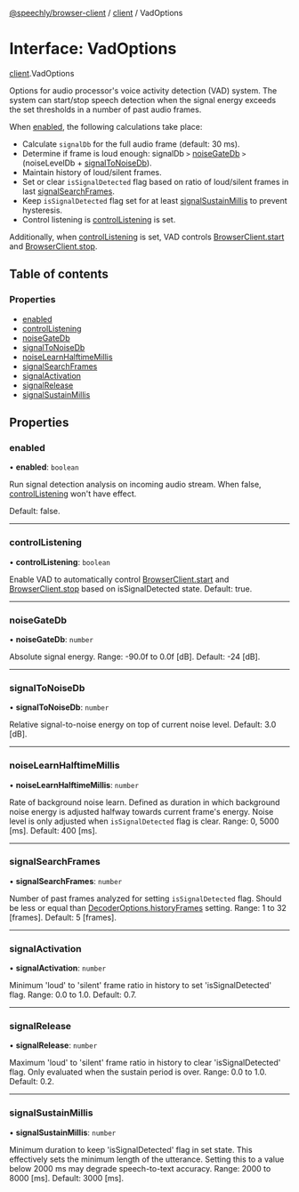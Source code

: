 [@speechly/browser-client](../README.md) / [client](../modules/client.md) / VadOptions

# Interface: VadOptions

[client](../modules/client.md).VadOptions

Options for audio processor's voice activity detection (VAD) system.
The system can start/stop speech detection when the signal energy exceeds the set thresholds in a number of past audio frames.

When [enabled](client.VadOptions.md#enabled), the following calculations take place:
- Calculate `signalDb` for the full audio frame (default: 30 ms).
- Determine if frame is loud enough: signalDb `>` [noiseGateDb](client.VadOptions.md#noisegatedb) `>` (noiseLevelDb + [signalToNoiseDb](client.VadOptions.md#signaltonoisedb)).
- Maintain history of loud/silent frames.
- Set or clear `isSignalDetected` flag based on ratio of loud/silent frames in last [signalSearchFrames](client.VadOptions.md#signalsearchframes).
- Keep `isSignalDetected` flag set for at least [signalSustainMillis](client.VadOptions.md#signalsustainmillis) to prevent hysteresis.
- Control listening is [controlListening](client.VadOptions.md#controllistening) is set.

Additionally, when [controlListening](client.VadOptions.md#controllistening) is set, VAD controls [BrowserClient.start](../classes/client.BrowserClient.md#start) and [BrowserClient.stop](../classes/client.BrowserClient.md#stop).

## Table of contents

### Properties

- [enabled](client.VadOptions.md#enabled)
- [controlListening](client.VadOptions.md#controllistening)
- [noiseGateDb](client.VadOptions.md#noisegatedb)
- [signalToNoiseDb](client.VadOptions.md#signaltonoisedb)
- [noiseLearnHalftimeMillis](client.VadOptions.md#noiselearnhalftimemillis)
- [signalSearchFrames](client.VadOptions.md#signalsearchframes)
- [signalActivation](client.VadOptions.md#signalactivation)
- [signalRelease](client.VadOptions.md#signalrelease)
- [signalSustainMillis](client.VadOptions.md#signalsustainmillis)

## Properties

### enabled

• **enabled**: `boolean`

Run signal detection analysis on incoming audio stream.
When false, [controlListening](client.VadOptions.md#controllistening) won't have effect.

Default: false.

___

### controlListening

• **controlListening**: `boolean`

Enable VAD to automatically control [BrowserClient.start](../classes/client.BrowserClient.md#start) and [BrowserClient.stop](../classes/client.BrowserClient.md#stop) based on isSignalDetected state.
Default: true.

___

### noiseGateDb

• **noiseGateDb**: `number`

Absolute signal energy.
Range: -90.0f to 0.0f [dB]. Default: -24 [dB].

___

### signalToNoiseDb

• **signalToNoiseDb**: `number`

Relative signal-to-noise energy on top of current noise level.
Default: 3.0 [dB].

___

### noiseLearnHalftimeMillis

• **noiseLearnHalftimeMillis**: `number`

Rate of background noise learn. Defined as duration in which background noise energy is adjusted halfway towards current frame's energy.
Noise level is only adjusted when `isSignalDetected` flag is clear.
Range: 0, 5000 [ms]. Default: 400 [ms].

___

### signalSearchFrames

• **signalSearchFrames**: `number`

Number of past frames analyzed for setting `isSignalDetected` flag. Should be less or equal than [DecoderOptions.historyFrames](client.DecoderOptions.md#historyframes) setting.
Range: 1 to 32 [frames]. Default: 5 [frames].

___

### signalActivation

• **signalActivation**: `number`

Minimum 'loud' to 'silent' frame ratio in history to set 'isSignalDetected' flag.
Range: 0.0 to 1.0. Default: 0.7.

___

### signalRelease

• **signalRelease**: `number`

Maximum 'loud' to 'silent' frame ratio in history to clear 'isSignalDetected' flag. Only evaluated when the sustain period is over.
Range: 0.0 to 1.0. Default: 0.2.

___

### signalSustainMillis

• **signalSustainMillis**: `number`

Minimum duration to keep 'isSignalDetected' flag in set state. This effectively sets the minimum length of the utterance. Setting this to a value below 2000 ms may degrade speech-to-text accuracy.
Range: 2000 to 8000 [ms]. Default: 3000 [ms].
